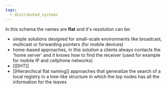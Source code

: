 ```yaml
---
tags:
  - distributed_systems
---
```

In this schema the names are **flat** and it's resolution can be:
- simple solutions designed for small-scale environments like broadcast, multicast or forwarding pointers (for mobile devices)
- home-based approaches, in this solution a clients always contacts the 'home server' and it knows how to find the receiver (used for example for mobile IP and cellphone networks) 
- [[DHT]]
- [[Hierarchical flat naming]] approaches that generalize the search of a local registry in a tree-like structure in which the top nodes has all the information for the leaves
